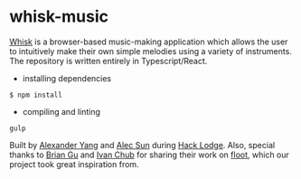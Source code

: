# whisk-music

[Whisk](http://whisk-music.com) is a browser-based music-making application which allows the user to intuitively make their own simple melodies using a variety of instruments. The repository is written entirely in Typescript/React.

* installing dependencies
```
$ npm install
```

* compiling and linting
```
gulp
```


Built by [Alexander Yang](https://github.com/yangalexandery) and [Alec Sun](https://github.com/sundogx) during [Hack Lodge](http://hacklodge.org). Also, special thanks to [Brian Gu](https://github.com/briangu33) and [Ivan Chub](https://github.com/ichub) for sharing their work on [floot](http://floot.io), which our project took great inspiration from.
